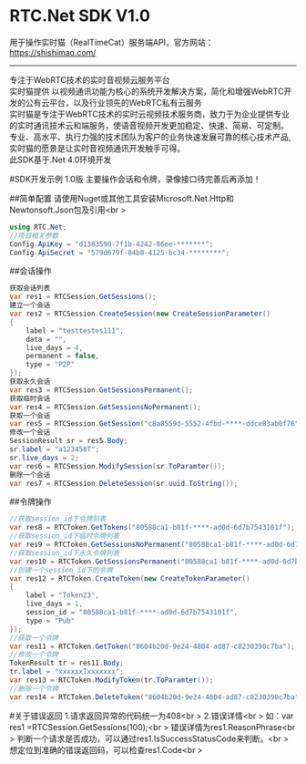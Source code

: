 # RTC.Net SDK V1.0
用于操作实时猫（RealTimeCat）服务端API，官方网站：https://shishimao.com/
<hr \>
专注于WebRTC技术的实时音视频云服务平台<br \>
实时猫提供 以视频通讯功能为核心的系统开发解决方案，简化和增强WebRTC开发的公有云平台，以及行业领先的WebRTC私有云服务<br \>
实时猫是专注于WebRTC技术的实时云视频技术服务商，致力于为企业提供专业的实时通讯技术云和端服务，使语音视频开发更加稳定、快速、简易、可定制。<br \>
专业、高水平、执行力强的技术团队为客户的业务快速发展可靠的核心技术产品,实时猫的愿景是让实时音视频通讯开发触手可得。<br \>
此SDK基于.Net 4.0环境开发

#SDK开发示例
1.0版 主要操作会话和令牌，录像接口待完善后再添加！

##简单配置
请使用Nuget或其他工具安装Microsoft.Net.Http和Newtonsoft.Json包及引用<br \>
```c#
using RTC.Net;
//项目相关参数
Config.ApiKey = "d1383590-7f1b-4242-86ee-*******";
Config.ApiSecret = "579d679f-84b8-4125-bc34-********";
```
##会话操作
```C#
获取会话列表
var res1 = RTCSession.GetSessions();
建立一个会话
var res2 = RTCSession.CreateSession(new CreateSessionParameter()
{
    label = "testtestes111",
    data = "",
    live_days = 4,
    permanent = false,
    type = "P2P"
});
获取永久会话
var res3 = RTCSession.GetSessionsPermanent();
获取临时会话
var res4 = RTCSession.GetSessionsNoPermanent();
获取一个会话
var res5 = RTCSession.GetSession("c8a8559d-5552-4fbd-****-ddce83ab0f76");
修改一个会话
SessionResult sr = res5.Body;
sr.label = "a123458T";
sr.live_days = 2;
var res6 = RTCSession.ModifySession(sr.ToParamter());
删除一个会话
var res7 = RTCSession.DeleteSession(sr.uuid.ToString());
```
##令牌操作
```c#
//获取session_id下令牌列表
var res8 = RTCToken.GetTokens("80588ca1-b81f-****-ad0d-6d7b7543101f");
//获取session_id下临时令牌列表
var res9 = RTCToken.GetSessionsNoPermanent("80588ca1-b81f-****-ad0d-6d7b7543101f");
//获取session_id下永久令牌列表
var res10 = RTCToken.GetSessionsPermanent("80588ca1-b81f-****-ad0d-6d7b7543101f");
//创建一个session_id下的令牌
var res12 = RTCToken.CreateToken(new CreateTokenParameter()
{
    label = "Token23",
    live_days = 1,
    session_id = "80588ca1-b81f-****-ad0d-6d7b7543101f",
    type = "Pub"
});
//获取一个令牌
var res11 = RTCToken.GetToken("8604b20d-9e24-4804-ad87-c8230390c7ba");
//修改一个令牌
TokenResult tr = res11.Body;
tr.label = "xxxxxxTxxxxxxx";
var res13 = RTCToken.ModifyToken(tr.ToParamter());
//删除一个令牌
var res14 = RTCToken.DeleteToken("8604b20d-9e24-4804-ad87-c8230390c7ba");
```

#关于错误返回
1.请求返回异常的代码统一为408<br \>
2.错误详情<br \>
如：var res1 =RTCSession.GetSessions(100);<br \>
错误详情为res1.ReasonPhrase<br \>
判断一个请求是否成功，可以通过res1.IsSuccessStatusCode来判断。<br \>
想定位到准确的错误返回码，可以检查res1.Code<br \>
